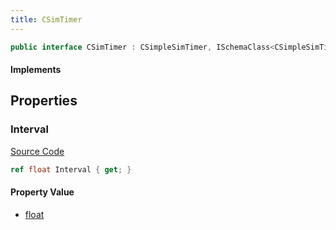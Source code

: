 ```yaml
---
title: CSimTimer
---
```


```csharp
public interface CSimTimer : CSimpleSimTimer, ISchemaClass<CSimpleSimTimer>, ISchemaClass<CSimTimer>, ISchemaField, ISchemaClass, INativeHandle
```

#### Implements

## Properties

### Interval

[Source Code](https://github.com/swiftly-solution/swiftlys2/blob/beta/managed/src/SwiftlyS2.Generated/Schemas/Interfaces/CSimTimer.cs#L16)

```csharp
ref float Interval { get; }
```

#### Property Value

- [float](https://learn.microsoft.com/dotnet/api/system.single)

